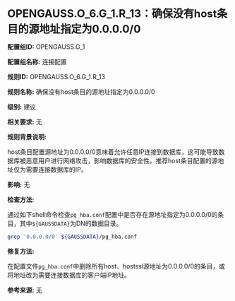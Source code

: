 **<font size="5">OPENGAUSS.O_6.G_1.R_13：确保没有host条目的源地址指定为0.0.0.0/0</font>**

**配置组ID:**
OPENGAUSS.G_1

**配置组名称:**
连接配置

**规则ID:**
OPENGAUSS.O_6.G_1.R_13

**规则名称:**
确保没有host条目的源地址指定为0.0.0.0/0

**级别:**
建议

**相关要求:**
无

**规则背景说明:**

host条目配置源地址为0.0.0.0/0意味着允许任意IP连接到数据库，这可能导致数据库被恶意用户进行网络攻击，影响数据库的安全性。推荐host条目配置的源地址仅为需要连接数据库的IP。

**影响:**
无

**检查方法:**

通过如下shell命令检查`pg_hba.conf`配置中是否存在源地址指定为0.0.0.0/0的条目，其中`${GAUSSDATA}`为DN的数据目录。

```bash
grep '0.0.0.0/0' ${GAUSSDATA}/pg_hba.conf
```

**修复方法:**

在配置文件`pg_hba.conf`中删除所有host、hostssl源地址为0.0.0.0/0的条目，或将地址改为需要连接数据库的客户端IP地址。

**参考来源:**
无